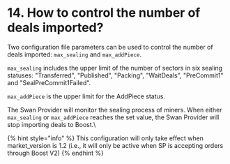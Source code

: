 # 14. How to control the number of deals imported?

Two configuration file parameters can be used to control the number of deals imported: `max_sealing` and `max_addPiece`.

`max_sealing` includes the upper limit of the number of sectors in six sealing statuses: "Transferred", "Published", "Packing", "WaitDeals", "PreCommit1" and "SealPreCommit1Failed".&#x20;

`max_addPiece` is the upper limit for the AddPiece status.

The Swan Provider will monitor the sealing process of miners. When either `max_sealing` or `max_addPiece` reaches the set value, the Swan Provider will stop importing deals to Boost.\


{% hint style="info" %}
This configuration will only take effect when market\_version is 1.2 (i.e., it will only be active when SP is accepting orders through Boost V2)
{% endhint %}
